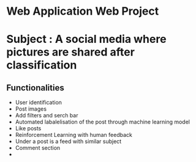 # Web Application Web Project
# Subject : A social media where pictures are shared after classification

## Functionalities
- User identification
- Post images
- Add filters and serch bar
- Automated labalelisation of the post through machine learning model
- Like posts
- Reinforcement Learning with human feedback
- Under a post is a feed with similar subject
- Comment section
- 
